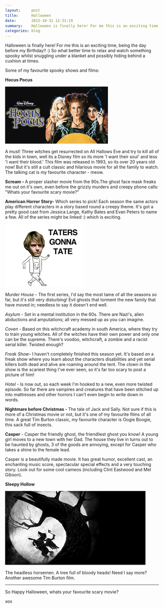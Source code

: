 ```yaml
---
layout:     post
title:      Halloween
date:       2015-10-31 12:31:19
summary:    Halloween is finally here! For me this is an exciting time, being the day before my Birthday!!
categories: blog
---
```


Halloween is finally here! For me this is an exciting time, being the day before my Birthday!! :) So what better time to relax and watch something spooky whilst snuggling under a blanket and possibly hiding behind a cushion at times.

Some of my favourite spooky shows and films:

<strong>Hocus Pocus</strong>

<img src="/images/hocus.jpg" alt="" width="337" height="187">

A must! Three witches get resurrected on All Hallows Eve and try to kill all of the kids in town, well its a Disney film so its more 'I want their soul' and less 'I want their blood.' This film was released in 1993, so its over 20 years old now! But it's still a cult classic and hilarious movie for all the family to watch. The talking cat is my favourite character - meow.

<strong>Scream - </strong>A proper slasher movie from the 90s.The ghost face mask freaks me out on it's own, even before the grizzly murders and creepy phone calls: "Whats your favourite scary movie?"

<strong>American Horror Story-</strong> Which series to pick! Each season the same actors play different characters in a story based round a creepy theme. It's got a pretty good cast from Jessica Lange, Kathy Bates and Evan Peters to name a few. All of the series might be linked :) which is exciting.

<img class="aligncenter" src="/images/taters.gif" alt="" width="257" height="206">

<em>Murder House</em> - The first series, I'd say the most tame of all the seasons so far, but it's still very disturbing! Evil ghosts that torment the new family that have moved in; needless to say it doesn't end well.

<em>Asylum&nbsp;</em>- Set in a mental institution in the 60s. There are Nazi's, alien abductions and amputations; all very messed up as you can imagine.

<em>Coven - </em>Based on this witchcraft academy in south America, where they try to train young witches. All of the witches have their own power and only one can be the supreme. There's voodoo, witchcraft, a zombie and a racist serial killer. Twisted enough?

<i>Freak Show</i>- I haven't completely finished this season yet. It's based on a freak show where you learn about the characters disabilities and yet serial killers both dead and alive are roaming around the tent. The clown in the show is the scariest thing I've ever seen, so it's far too scary to post a picture of him!&nbsp;

<i>Hotel</i> - Is now out, so each week I'm hooked to a new, even more&nbsp;twisted episode. So far there are vampires and creatures that have been stitched up into mattresses and other horrors I can't even begin to write down in words.&nbsp;

<strong>Nightmare before Christmas - </strong>The tale of Jack and Sally. Not sure if this is more of a Christmas movie or not, but it's one of my favourite films of all time. A great Tim Burton classic, my favourite character is Oogie Boogie, this sack full of insects.

<strong>Casper</strong> - Casper the friendly ghost, the friendliest ghost you know! A young girl moves to a new town with her Dad. The house they live in turns out to be haunted by ghosts, 3 of the goods are annoying, except for Casper who takes a shine to the female lead.&nbsp;

Casper is a beautifully made movie. It has great humor, excellent cast, an enchanting music score, spectacular special effects and a very touching story. Look out for some cool cameos (including Clint Eastwood and Mel Gibson).

<strong>Sleepy Hollow</strong>

<img class="" src="/images/sleepyh.jpg" alt="" width="460" height="242">

The headless horsemen. A tree full of bloody heads! Need I say more? Another awesome Tim Burton film.

<hr>

So Happy Halloween, whats your favourite scary movie?

xox
